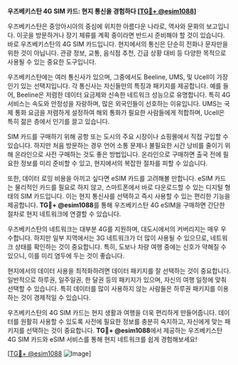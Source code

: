 **우즈베키스탄 4G SIM 카드: 현지 통신을 경험하다 [[TG💪+ @esim1088](https://t.me/s/esim1088)]**

우즈베키스탄은 중앙아시아의 중심에 위치한 아름다운 나라로, 역사와 문화의 보고입니다. 이곳을 방문하거나 장기 체류를 계획 중이라면 반드시 준비해야 할 것이 있습니다. 바로 우즈베키스탄의 4G SIM 카드입니다. 현지에서의 통신은 단순히 전화나 문자만을 위한 것이 아닙니다. 관광 정보, 교통, 음식점 추천, 긴급 상황 대비 등 다양한 목적으로 사용될 수 있는 중요한 도구입니다.

우즈베키스탄에는 여러 통신사가 있으며, 그중에서도 Beeline, UMS, 및 Ucell이 가장 인기 있는 선택지입니다. 각 통신사는 자신들만의 특징과 패키지를 제공합니다. 예를 들어, Beeline은 저렴한 데이터 요금제와 신속한 네트워크 성능으로 유명합니다. 특히 4G 서비스는 속도와 안정성을 자랑하며, 많은 외국인들이 선호하는 이유입니다. UMS는 국제 통화 요금을 저렴하게 설정하여 해외 통화가 필요한 사람들에게 적합하며, Ucell은 특히 젊은 층에서 인기를 끌고 있습니다.

SIM 카드를 구매하기 위해 공항 또는 도시의 주요 시장이나 쇼핑몰에서 직접 구입할 수 있습니다. 하지만 처음 방문하는 경우 언어 소통 문제나 불필요한 시간 낭비를 줄이기 위해 온라인으로 사전 구매하는 것도 좋은 방법입니다. 온라인으로 구매하면 출국 전에 필요한 정보를 미리 준비할 수 있고, 현지에서의 복잡한 절차를 피할 수 있습니다.

또한, 데이터 로밍 비용을 아끼고 싶다면 eSIM 카드를 고려해볼 만합니다. eSIM 카드는 물리적인 카드를 필요로 하지 않고, 스마트폰에서 바로 다운로드할 수 있는 디지털 형태의 SIM 카드입니다. 이는 현지 통신사를 선택하고 즉시 사용할 수 있는 편리한 기능을 제공합니다. **TG💪+ @esim1088**를 통해 우즈베키스탄 4G eSIM을 구매하면 간단한 절차로 현지 네트워크에 연결할 수 있습니다.

우즈베키스탄의 네트워크는 대부분 4G를 지원하며, 대도시에서의 커버리지는 매우 우수합니다. 하지만 일부 지역에서는 3G 네트워크가 더 많이 사용될 수 있으므로, 네트워크 상태를 확인하는 것이 중요합니다. 특히, 도보나 차량 여행 중에는 신호가 약해질 수 있으니, 이를 미리 염두에 두는 것이 좋습니다.

현지에서의 데이터 사용을 최적화하려면 데이터 패키지를 잘 선택하는 것이 중요합니다. 일반적으로 하루권, 일주일권, 한 달권 등의 패키지가 있으며, 자신의 여행 일정에 맞춰 선택할 수 있습니다. 특히 데이터를 많이 사용하지 않는 사람들은 하루권 패키지를 이용하는 것이 경제적일 수 있습니다.

우즈베키스탄의 4G SIM 카드는 현지 생활과 여행을 더욱 편리하게 만들어줍니다. 데이터를 원활히 사용할 수 있도록 사전에 필요한 정보를 충분히 숙지하고, 자신에게 맞는 패키지를 선택하는 것이 중요합니다. **TG💪+ @esim1088**에서 제공하는 우즈베키스탄 4G SIM 카드와 eSIM 서비스를 통해 현지 네트워크를 쉽게 경험해보세요!

[[TG💪+ @esim1088](https://t.me/s/esim1088) ![Image](https://i.postimg.cc/Y0z9fWf4/image.png)]
